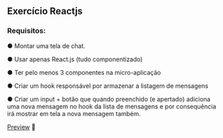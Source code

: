 ## Exercício Reactjs

### Requisitos: 

● Montar uma tela de chat.

● Usar apenas React.js (tudo componentizado)

● Ter pelo menos 3 componentes na micro-aplicação

● Criar um hook responsável por armazenar a listagem de mensagens

● Criar um input + botão que quando preenchido (e apertado) adiciona uma nova mensagem no
hook da lista de mensagens e por consequência irá mostrar em tela a nova mensagem também.

[Preview](https://cdn.discordapp.com/attachments/690167766577315964/882396624238833684/simplescreenrecorder-2021-08-31_16.46.22.mp4) 🚀
